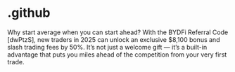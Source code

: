 # .github
Why start average when you can start ahead? With the BYDFi Referral Code [dwPtzS], new traders in 2025 can unlock an exclusive $8,100 bonus and slash trading fees by 50%. It’s not just a welcome gift — it’s a built-in advantage that puts you miles ahead of the competition from your very first trade.
